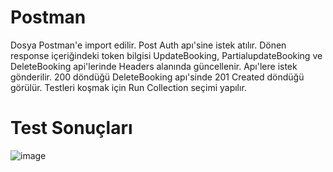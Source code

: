 # Postman

Dosya Postman'e import edilir.
Post Auth apı'sine istek atılır.
Dönen response içeriğindeki token bilgisi UpdateBooking, PartialupdateBooking ve DeleteBooking api'lerinde Headers alanında güncellenir.
Apı'lere istek gönderilir.
200 döndüğü DeleteBooking apı'sinde 201 Created döndüğü görülür.
Testleri koşmak için Run Collection seçimi yapılır.

# Test Sonuçları

![image](https://github.com/user-attachments/assets/a08b6f17-edc5-4a18-8532-aed7ff179ab9)
